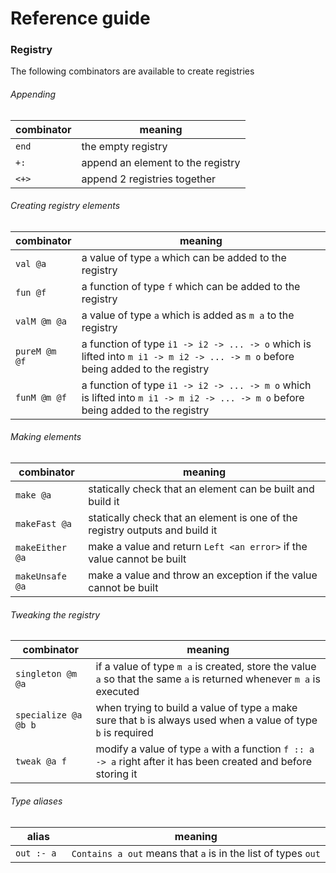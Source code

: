 # Reference guide

### Registry

The following combinators are available to create registries

###### Appending

 combinator             | meaning
 ---------------------- | -------
   `end`                | the empty registry
   `+:`                 | append an element to the registry
   `<+>`                | append 2 registries together

###### Creating registry elements

 combinator             | meaning
 ---------------------- | -------
   `val @a`             | a value of type `a` which can be added to the registry
   `fun @f`             | a function of type `f` which can be added to the registry
   `valM @m @a`         | a value of type `a` which is added as `m a` to the registry
   `pureM @m @f`        | a function of type `i1 -> i2 -> ... -> o` which is lifted into `m i1 -> m i2 -> ... -> m o` before being added to the registry
   `funM @m @f`         | a function of type `i1 -> i2 -> ... -> m o` which is lifted into `m i1 -> m i2 -> ... -> m o` before being added to the registry

###### Making elements

 combinator             | meaning
 ---------------------- | -------
   `make @a`            | statically check that an element can be built and build it
   `makeFast @a`        | statically check that an element is one of the registry outputs and build it
   `makeEither @a`      | make a value and return `Left <an error>` if the value cannot be built
   `makeUnsafe @a`      | make a value and throw an exception if the value cannot be built

###### Tweaking the registry

 combinator             | meaning
 ---------------------- | -------
   `singleton @m @a`    | if a value of type `m a` is created, store the value `a` so that the same `a` is returned whenever `m a` is executed
   `specialize @a @b b` | when trying to build a value of type `a` make sure that `b` is always used when a value of type `b` is required
   `tweak @a f`         | modify a value of type `a` with a function `f :: a -> a` right after it has been created and before storing it

###### Type aliases

 alias             | meaning
 ----------------- | -------
   `out :- a `     | `Contains a out` means that `a` is in the list of types `out`
